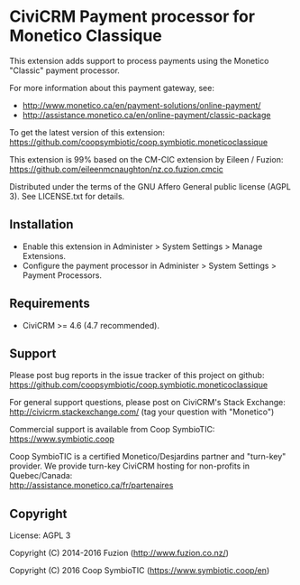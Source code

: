 CiviCRM Payment processor for Monetico Classique
================================================

This extension adds support to process payments using the Monetico "Classic"
payment processor.

For more information about this payment gateway, see:

* http://www.monetico.ca/en/payment-solutions/online-payment/
* http://assistance.monetico.ca/en/online-payment/classic-package

To get the latest version of this extension:  
https://github.com/coopsymbiotic/coop.symbiotic.moneticoclassique

This extension is 99% based on the CM-CIC extension by Eileen / Fuzion:  
https://github.com/eileenmcnaughton/nz.co.fuzion.cmcic

Distributed under the terms of the GNU Affero General public license (AGPL 3).
See LICENSE.txt for details.

Installation
------------

* Enable this extension in Administer > System Settings > Manage Extensions.
* Configure the payment processor in Administer > System Settings > Payment Processors.

Requirements
------------

- CiviCRM >= 4.6 (4.7 recommended).

Support
-------

Please post bug reports in the issue tracker of this project on github:  
https://github.com/coopsymbiotic/coop.symbiotic.moneticoclassique

For general support questions, please post on CiviCRM's Stack Exchange:  
http://civicrm.stackexchange.com/ (tag your question with "Monetico")

Commercial support is available from Coop SymbioTIC:  
https://www.symbiotic.coop

Coop SymbioTIC is a certified Monetico/Desjardins partner and "turn-key"
provider. We provide turn-key CiviCRM hosting for non-profits in Quebec/Canada:  
http://assistance.monetico.ca/fr/partenaires

Copyright
---------

License: AGPL 3

Copyright (C) 2014-2016 Fuzion (http://www.fuzion.co.nz/)

Copyright (C) 2016 Coop SymbioTIC (https://www.symbiotic.coop/en)
